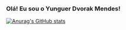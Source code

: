 ### Olá! Eu sou o Yunguer Dvorak Mendes!

[![Anurag's GitHub stats](https://github-readme-stats.vercel.app/api?username=yunguer)](https://github.com/anuraghazra/github-readme-stats)
